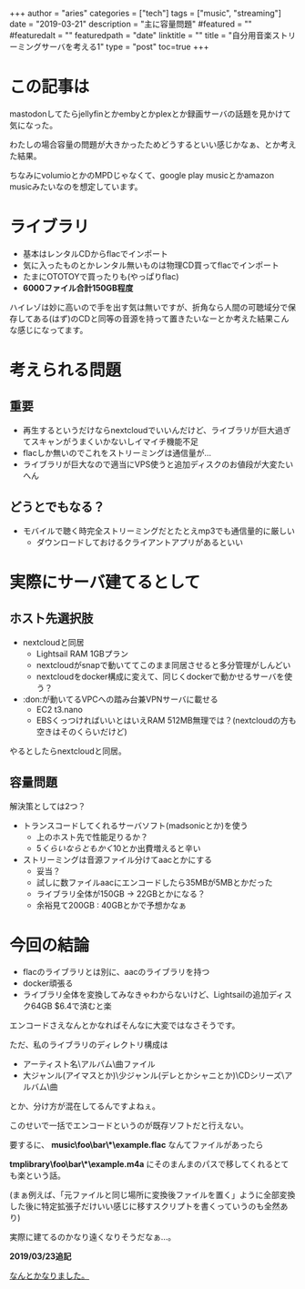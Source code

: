 +++
author = "aries"
categories = ["tech"]
tags = ["music", "streaming"]
date = "2019-03-21"
description = "主に容量問題"
#featured = ""
#featuredalt = ""
featuredpath = "date"
linktitle = ""
title = "自分用音楽ストリーミングサーバを考える1"
type = "post"
toc=true
+++

# この記事は

mastodonしてたらjellyfinとかembyとかplexとか録画サーバの話題を見かけて気になった。

わたしの場合容量の問題が大きかったためどうするといい感じかなぁ、とか考えた結果。

ちなみにvolumioとかのMPDじゃなくて、google play musicとかamazon musicみたいなのを想定しています。

# ライブラリ

- 基本はレンタルCDからflacでインポート
- 気に入ったものとかレンタル無いものは物理CD買ってflacでインポート
- たまにOTOTOYで買ったりも(やっぱりflac)
- __6000ファイル合計150GB程度__

ハイレゾは妙に高いので手を出す気は無いですが、折角なら人間の可聴域分で保存してある(はず)のCDと同等の音源を持って置きたいなーとか考えた結果こんな感じになってます。


# 考えられる問題

## 重要

- 再生するというだけならnextcloudでいいんだけど、ライブラリが巨大過ぎてスキャンがうまくいかないしイマイチ機能不足
- flacしか無いのでこれをストリーミングは通信量が…
- ライブラリが巨大なので適当にVPS使うと追加ディスクのお値段が大変たいへん

## どうとでもなる？
- モバイルで聴く時完全ストリーミングだとたとえmp3でも通信量的に厳しい
  - ダウンロードしておけるクライアントアプリがあるといい

# 実際にサーバ建てるとして

## ホスト先選択肢

- nextcloudと同居
  - Lightsail RAM 1GBプラン
  - nextcloudがsnapで動いててこのまま同居させると多分管理がしんどい
  - nextcloudをdocker構成に変えて、同じくdockerで動かせるサーバを使う？
- :don:が動いてるVPCへの踏み台兼VPNサーバに載せる
  - EC2 t3.nano
  - EBSくっつければいいとはいえRAM 512MB無理では？(nextcloudの方も空きはそのくらいだけど)

やるとしたらnextcloudと同居。

## 容量問題

解決策としては2つ？

- トランスコードしてくれるサーバソフト(madsonicとか)を使う
  - 上のホスト先で性能足りるか？
  - $5くらいならともかく$10とか出費増えると辛い
- ストリーミングは音源ファイル分けてaacとかにする
  - 妥当？
  - 試しに数ファイルaacにエンコードしたら35MBが5MBとかだった
  - ライブラリ全体が150GB -> 22GBとかになる？
  - 余裕見て200GB : 40GBとかで予想かなぁ


# 今回の結論

- flacのライブラリとは別に、aacのライブラリを持つ
- docker頑張る
- ライブラリ全体を変換してみなきゃわからないけど、Lightsailの追加ディスク64GB $6.4で済むと楽

エンコードさえなんとかなればそんなに大変ではなさそうです。

ただ、私のライブラリのディレクトリ構成は

- アーティスト名\アルバム\曲ファイル
- 大ジャンル(アイマスとか)\少ジャンル(デレとかシャニとか)\CDシリーズ\アルバム\曲

とか、分け方が混在してるんですよねぇ。

このせいで一括でエンコードというのが既存ソフトだと行えない。

要するに、 __music\foo\bar\\*\example.flac__ なんてファイルがあったら

__tmplibrary\foo\bar\\*\example.m4a__ にそのまんまのパスで移してくれるとても楽という話。

(まぁ例えば、「元ファイルと同じ場所に変換後ファイルを置く」ように全部変換した後に特定拡張子だけいい感じに移すスクリプトを書くっていうのも全然あり)

実際に建てるのかなり遠くなりそうだなぁ…。


__2019/03/23追記__

[なんとかなりました。](https://blog.asterism.xyz/posts/2019-03-23/)

